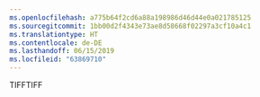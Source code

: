 ```yaml
---
ms.openlocfilehash: a775b64f2cd6a88a198986d46d44e0a021785125
ms.sourcegitcommit: 1bb00d2f4343e73ae8d58668f02297a3cf10a4c1
ms.translationtype: HT
ms.contentlocale: de-DE
ms.lasthandoff: 06/15/2019
ms.locfileid: "63869710"
---
```

<span data-ttu-id="8f63e-101">TIFF</span><span class="sxs-lookup"><span data-stu-id="8f63e-101">TIFF</span></span>